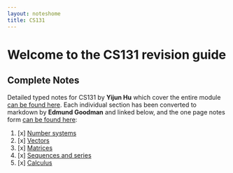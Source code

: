 ```yaml
---
layout: noteshome
title: CS131
---
```


# Welcome to the CS131 revision guide

## Complete Notes

Detailed typed notes for CS131 by **Yijun Hu** which cover the entire module [can be found here](https://adrakaris.github.io/blog-cs/cs131/index.html). Each individual section has been converted to markdown by **Edmund Goodman** and linked below, and the one page notes form [can be found here](onePage):

1. [x] [Number systems](part1)
2. [x] [Vectors](part2)
3. [x] [Matrices](part3)
4. [x] [Sequences and series](part4)
5. [x] [Calculus](part5)